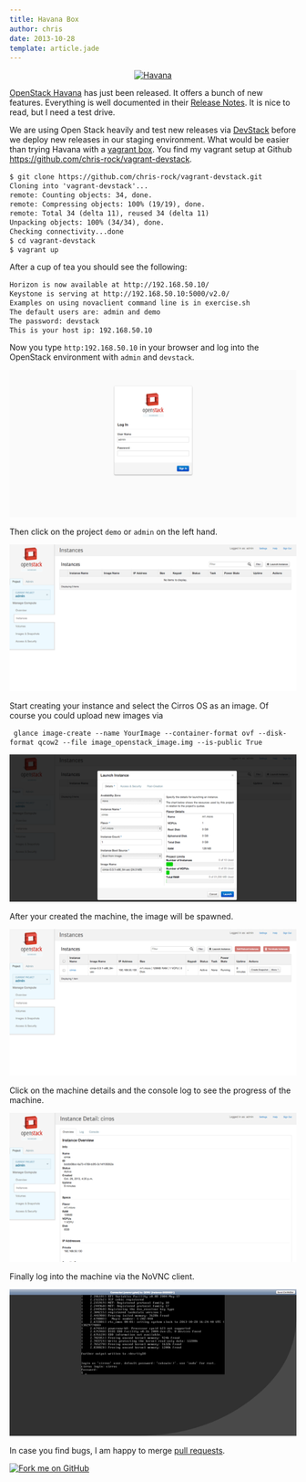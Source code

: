 ```yaml
---
title: Havana Box
author: chris
date: 2013-10-28
template: article.jade
---
```


<center><a href="http://www.flickr.com/photos/fixedgear/2998411614/" title="Havana by fixedgear, on Flickr"><img src="http://farm4.staticflickr.com/3161/2998411614_787b7717b2_q.jpg" width="150px" height="150px" alt="Havana" style="margin:0px"></a></center>



[OpenStack Havana](http://www.openstack.org/software/havana/) has just been released. It offers a bunch of new features. Everything is well documented in their [Release Notes](https://wiki.openstack.org/wiki/ReleaseNotes/Havana). It is nice to read, but I need a test drive.

We are using Open Stack heavily and test new releases via [DevStack](http://devstack.org/) before we deploy new releases in our staging environment. What would be easier than trying Havana with a [vagrant box](http://www.vagrantup.com/). You find my vagrant setup at Github https://github.com/chris-rock/vagrant-devstack.



    $ git clone https://github.com/chris-rock/vagrant-devstack.git
    Cloning into 'vagrant-devstack'...
    remote: Counting objects: 34, done.
    remote: Compressing objects: 100% (19/19), done.
    remote: Total 34 (delta 11), reused 34 (delta 11)
    Unpacking objects: 100% (34/34), done.
    Checking connectivity...done
    $ cd vagrant-devstack
    $ vagrant up


After a cup of tea you should see the following:

    Horizon is now available at http://192.168.50.10/
    Keystone is serving at http://192.168.50.10:5000/v2.0/
    Examples on using novaclient command line is in exercise.sh
    The default users are: admin and demo
    The password: devstack
    This is your host ip: 192.168.50.10


Now you type `http:192.168.50.10` in your browser and log into the OpenStack environment with `admin` and `devstack`.

![Alt text](01_openstack_login.png "Horizon Dashboard Login")


Then click on the project `demo` or `admin` on the left hand.

![Alt text](02_openstack_dashboard.png "Dashboard")


Start creating your instance and select the Cirros OS as an image. Of course you could upload new images via

     glance image-create --name YourImage --container-format ovf --disk-format qcow2 --file image_openstack_image.img --is-public True

![Alt text](03_openstack_createinstance.png "Optional title")


After your created the machine, the image will be spawned.

![Alt text](04_openstack_machines.png "Optional title")


Click on the machine details and the console log to see the progress of the machine.

![Alt text](05_openstack_machinedetail.png "Optional title")


Finally log into the machine via the NoVNC client.

![Alt text](06_openstack_runningmachine.png "Optional title")


In case you find bugs, I am happy to merge [pull requests](https://github.com/chris-rock/vagrant-devstack).

<a href="https://github.com/chris-rock/vagrant-devstack"><img id="fork-me-ribbon" src="https://s3.amazonaws.com/github/ribbons/forkme_right_darkblue_121621.png" alt="Fork me on GitHub"></a>
